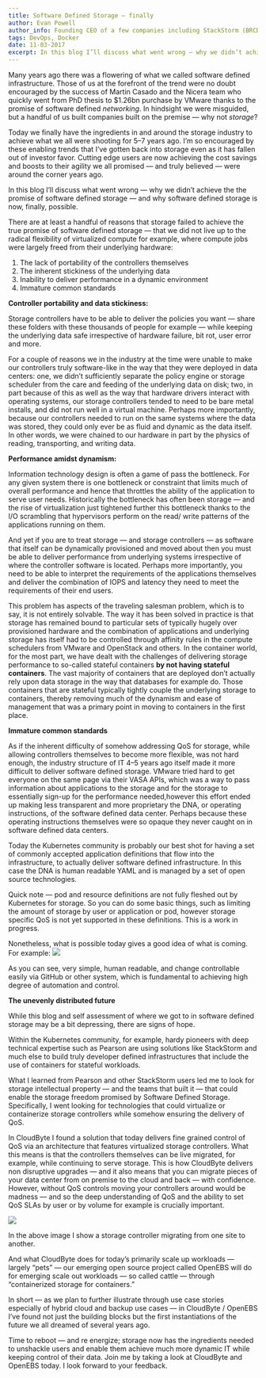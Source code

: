```yaml
---
title: Software Defined Storage — finally
author: Evan Powell
author_info: Founding CEO of a few companies including StackStorm (BRCD) and Nexenta — and CEO & Chairman of OpenEBS/MayaData. ML and DevOps and Python, oh my!
tags: DevOps, Docker
date: 11-03-2017
excerpt: In this blog I’ll discuss what went wrong — why we didn’t achieve the the promise of software defined storage — and why software defined storage is now, finally, possible.
---
```


Many years ago there was a flowering of what we called software defined infrastructure. Those of us at the forefront of the trend were no doubt encouraged by the success of Martin Casado and the Nicera team who quickly went from PhD thesis to $1.26bn purchase by VMware thanks to the promise of software defined *networking*. In hindsight we were misguided, but a handful of us built companies built on the premise — why not *storage*?

Today we finally have the ingredients in and around the storage industry to achieve what we all were shooting for 5–7 years ago. I’m so encouraged by these enabling trends that I’ve gotten back into storage even as it has fallen out of investor favor. Cutting edge users are now achieving the cost savings and boosts to their agility we all promised — and truly believed — were around the corner years ago.

In this blog I’ll discuss what went wrong — why we didn’t achieve the the promise of software defined storage — and why software defined storage is now, finally, possible.

There are at least a handful of reasons that storage failed to achieve the true promise of software defined storage — that we did not live up to the radical flexibility of virtualized compute for example, where compute jobs were largely freed from their underlying hardware:

1. The lack of portability of the controllers themselves
2. The inherent stickiness of the underlying data
3. Inability to deliver performance in a dynamic environment
4. Immature common standards

****Controller portability and data stickiness:****

Storage controllers have to be able to deliver the policies you want — share these folders with these thousands of people for example — while keeping the underlying data safe irrespective of hardware failure, bit rot, user error and more.

For a couple of reasons we in the industry at the time were unable to make our controllers truly software-like in the way that they were deployed in data centers: one, we didn’t sufficiently separate the policy engine or storage scheduler from the care and feeding of the underlying data on disk; two, in part because of this as well as the way that hardware drivers interact with operating systems, our storage controllers tended to need to be bare metal installs, and did not run well in a virtual machine. Perhaps more importantly, because our controllers needed to run on the same systems where the data was stored, they could only ever be as fluid and dynamic as the data itself. In other words, we were chained to our hardware in part by the physics of reading, transporting, and writing data.

****Performance amidst dynamism:****

Information technology design is often a game of pass the bottleneck. For any given system there is one bottleneck or constraint that limits much of overall performance and hence that throttles the ability of the application to serve user needs. Historically the bottleneck has often been storage — and the rise of virtualization just tightened further this bottleneck thanks to the I/O scrambling that hypervisors perform on the read/ write patterns of the applications running on them.

And yet if you are to treat storage — and storage controllers — as software that itself can be dynamically provisioned and moved about then you must be able to deliver performance from underlying systems irrespective of where the controller software is located. Perhaps more importantly, you need to be able to interpret the requirements of the applications themselves and deliver the combination of IOPS and latency they need to meet the requirements of their end users.

This problem has aspects of the traveling salesman problem, which is to say, it is not entirely solvable. The way it has been solved in practice is that storage has remained bound to particular sets of typically hugely over provisioned hardware and the combination of applications and underlying storage has itself had to be controlled through affinity rules in the compute schedulers from VMware and OpenStack and others. In the container world, for the most part, we have dealt with the challenges of delivering storage performance to so-called stateful containers **by not having stateful containers**. The vast majority of containers that are deployed don’t actually rely upon data storage in the way that databases for example do. Those containers that are stateful typically tightly couple the underlying storage to containers, thereby removing much of the dynamism and ease of management that was a primary point in moving to containers in the first place.

****Immature common standards****

As if the inherent difficulty of somehow addressing QoS for storage, while allowing controllers themselves to become more flexible, was not hard enough, the industry structure of IT 4–5 years ago itself made it more difficult to deliver software defined storage. VMware tried hard to get everyone on the same page via their VASA APIs, which was a way to pass information about applications to the storage and for the storage to essentially sign-up for the performance needed,however this effort ended up making less transparent and more proprietary the DNA, or operating instructions, of the software defined data center. Perhaps because these operating instructions themselves were so opaque they never caught on in software defined data centers.

Today the Kubernetes community is probably our best shot for having a set of commonly accepted application definitions that flow into the infrastructure, to actually deliver software defined infrastructure. In this case the DNA is human readable YAML and is managed by a set of open source technologies.

Quick note — pod and resource definitions are not fully fleshed out by Kubernetes for storage. So you can do some basic things, such as limiting the amount of storage by user or application or pod, however storage specific QoS is not yet supported in these definitions. This is a work in progress.

Nonetheless, what is possible today gives a good idea of what is coming. For example:
![](/images/blog/software-defined-storage-finally-example-code.png)

As you can see, very simple, human readable, and change controllable easily via GitHub or other system, which is fundamental to achieving high degree of automation and control.

****The unevenly distributed future****

While this blog and self assessment of where we got to in software defined storage may be a bit depressing, there are signs of hope.

Within the Kubernetes community, for example, hardy pioneers with deep technical expertise such as Pearson are using solutions like StackStorm and much else to build truly developer defined infrastructures that include the use of containers for stateful workloads.

What I learned from Pearson and other StackStorm users led me to look for storage intellectual property — and the teams that built it — that could enable the storage freedom promised by Software Defined Storage. Specifically, I went looking for technologies that could virtualize or containerize storage controllers while somehow ensuring the delivery of QoS.

In CloudByte I found a solution that today delivers fine grained control of QoS via an architecture that features virtualized storage controllers. What this means is that the controllers themselves can be live migrated, for example, while continuing to serve storage. This is how CloudByte delivers non disruptive upgrades — and it also means that you can migrate pieces of your data center from on premise to the cloud and back — with confidence. However, without QoS controls moving your controllers around would be madness — and so the deep understanding of QoS and the ability to set QoS SLAs by user or by volume for example is crucially important.

![](/images/blog/storage-controller-migrating-from-one-site-to-another.png)

In the above image I show a storage controller migrating from one site to another.

And what CloudByte does for today’s primarily scale up workloads — largely “pets” — our emerging open source project called OpenEBS will do for emerging scale out workloads — so called cattle — through “containerized storage for containers.”

In short — as we plan to further illustrate through use case stories especially of hybrid cloud and backup use cases — in CloudByte / OpenEBS I’ve found not just the building blocks but the first instantiations of the future we all dreamed of several years ago.

Time to reboot — and re energize; storage now has the ingredients needed to unshackle users and enable them achieve much more dynamic IT while keeping control of their data. Join me by taking a look at CloudByte and OpenEBS today. I look forward to your feedback.
